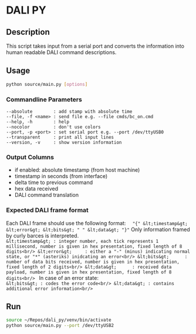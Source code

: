 # DALI PY

## Description

This script takes input from a serial port and converts the information into
human readable DALI command descriptions.

## Usage

```bash
python source/main.py [options]
```
### Commandline Parameters
```
--absolute        : add stamp with absolute time
--file, -f <name> : send file e.g. --file cmds/bc_on.cmd
--help, -h        : help
--nocolor         : don't use colors
--port, -p <port> : set serial port e.g. --port /dev/ttyUSB0
--transparent     : print all input lines
--version, -v     : show version information
```
### Output Columns
  
* if enabled: absolute timestamp (from host machine)
* timestamp in seconds (from interface)
* delta time to previous command
* hex data received
* DALI command translation

### Expected DALI frame format
  
Each DALI frame should use the following format:
``  
"{" &lt;timestamp&gt; &lt;error&gt; &lt;bits&gt; " " &lt;data&gt; "}"
``
Only information framed by curly barces is interpreted. <br/>
``
&lt;timestamp&gt; : integer number, each tick represents 1 millisecond, number is given in hex presentation, fixed length of 8 digits<br/>
&lt;error&gt;     : either a "-" (minus) indicating normal state, or "*" (asteriks) inidcating an error<br/>
&lt;bits&gt;      : number of data bits received, number is given in hex presentation, fixed length of 2 digits<br/>
&lt;data&gt;      : received data payload, number is given in hex presentation, fixed length of 8 digits<br/> 
``
In case of an error state:<br/>
``
&lt;bits&gt; : codes the error code<br/>
&lt;data&gt; : contains additional error information<br/>
``    
## Run

```bash
source ~/Repos/dali_py/venv/bin/activate
python source/main.py --port /dev/ttyUSB2
```
